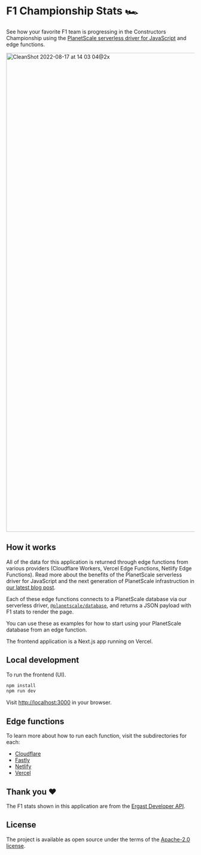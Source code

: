 # F1 Championship Stats 🏎 
See how your favorite F1 team is progressing in the Constructors Championship using the [PlanetScale serverless driver for JavaScript](https://github.com/planetscale/database-js) and edge functions.

<img width="1279" alt="CleanShot 2022-08-17 at 14 03 04@2x" src="https://user-images.githubusercontent.com/1648941/185232983-d27c0dd8-a070-4c16-9fc8-440acd9dfc63.png">

## How it works
All of the data for this application is returned through edge functions from various providers (Cloudflare Workers, Vercel Edge Functions, Netlify Edge Functions). Read more about the benefits of the PlanetScale serverless driver for JavaScript and the next generation of PlanetScale infrastruction in [our latest blog post](https://planetscale.com/blog/introducing-the-planetscale-serverless-driver-for-javascript). 

Each of these edge functions connects to a PlanetScale database via our serverless driver, [`@planetscale/database`](https://github.com/planetscale/database-js), and returns a JSON payload with F1 stats to render the page.

You can use these as examples for how to start using your PlanetScale database from an edge function.

The frontend application is a Next.js app running on Vercel.

## Local development
To run the frontend (UI).

```bash
npm install
npm run dev
```

Visit [http://localhost:3000](http://localhost:3000) in your browser.

## Edge functions
To learn more about how to run each function, visit the subdirectories for each:

- [Cloudflare](https://github.com/planetscale/f1-championship-stats/tree/main/examples/cloudflare)
- [Fastly](https://github.com/planetscale/f1-championship-stats/tree/main/examples/fastly)
- [Netlify](https://github.com/planetscale/f1-championship-stats/tree/main/examples/netlify)
- [Vercel](https://github.com/planetscale/f1-championship-stats/tree/main/examples/vercel)

## Thank you :heart:
The F1 stats shown in this application are from the [Ergast Developer API](http://ergast.com/mrd/).

## License

The project is available as open source under the terms of the [Apache-2.0 license](https://github.com/planetscale/f1-championship-stats/blob/main/LICENSE).
